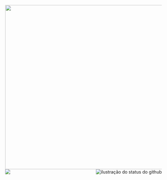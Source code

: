 
                                          
<img height="527" src="https://i.imgur.com/yDNdkdJ.png"/><img src="https://github-readme-stats.vercel.app/api/top-langs/?username=ericasousaa&layout=compact&show_icons=true&title_color=FFFFFF&text_color=FFFFFF&icon_color=660033&bg_color=000000&cache_seconds=2300" alt="ilustração do status do github" align="right">   [![](https://img.shields.io/badge/-linkedin-0073B1?style=flat-square)](http://linkedin.com/in/ericasousaa)
